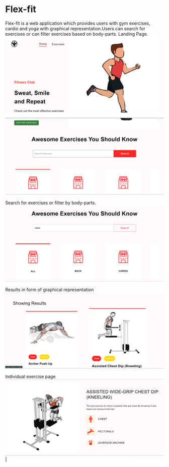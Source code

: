 # Flex-fit

Flex-fit is a web application which provides users with gym exercises, cardio and yoga with graphical representation.Users can search for exercises or can filter exercises based on body-parts.
 Landing Page.
 ![Image 1](https://github.com/piyushpatil4270/Fit-life/blob/master/client/src/assets/Screenshot%20(9)%20-%20Copy.png) 
 
 ![Image 3](https://github.com/piyushpatil4270/Fit-life/blob/master/client/src/assets/Screenshot%20(10)%20-%20Copy.png)

  
 Search for exercises or filter by body-parts.
 ![Image 4](https://github.com/piyushpatil4270/Fit-life/blob/master/client/src/assets/Screenshot%20(11)%20-%20Copy.png) 

 Results in form of graphical representation
 ![Image 5](https://github.com/piyushpatil4270/Fit-life/blob/master/client/src/assets/Screenshot%20(12)%20-%20Copy.png) 
 
 Individual exercise page
 ![Image 6](https://github.com/piyushpatil4270/Fit-life/blob/master/client/src/assets/Screenshot%20(14)%20-%20Copy.png) |
